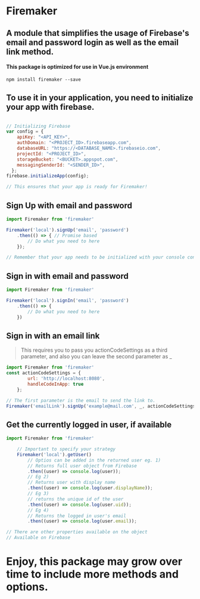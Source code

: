 # Firemaker 

## A module that simplifies the usage of Firebase's email and password login as well as the email link method.

#### This package is optimized for use in Vue.js environment

```console
npm install firemaker --save
```

## To use it in your application, you need to initialize your app with firebase.

```javascript

// Initializing Firebase
var config = {
    apiKey: "<API_KEY>",
    authDomain: "<PROJECT_ID>.firebaseapp.com",
    databaseURL: "https://<DATABASE_NAME>.firebaseio.com",
    projectId: "<PROJECT_ID>",
    storageBucket: "<BUCKET>.appspot.com",
    messagingSenderId: "<SENDER_ID>",
  };
firebase.initializeApp(config);

// This ensures that your app is ready for Firemaker!
```

## Sign Up with email and password

```javascript
import Firemaker from 'firemaker'

Firemaker('local').signUp('email', 'password')
    .then(() => { // Promise based
        // Do what you need to here
    });

// Remember that your app needs to be initialized with your console config and activated in Firebase console
```

## Sign in with email and password

```javascript
import Firemaker from 'firemaker'

Firemaker('local').signIn('email', 'password')
    .then(() => {
        // Do what you need to here
    })
```

## Sign in with an email link
> This requires you to pass you actionCodeSettings as a third parameter, and also you can leave the second parameter as _

```javascript
import Firemaker from 'firemaker'
const actionCodeSettings = {
        url: 'http://localhost:8080',
        handleCodeInApp: true
    };

// The first parameter is the email to send the link to.
Firemaker('emailLink').signUp('example@mail.com', _, actionCodeSettings);
```
## Get the currently logged in user, if available

```javascript
import Firemaker from 'firemaker'

    // Important to specify your strategy
    Firemaker('local').getUser()
        // Optios can be added in the returned user eg. 1)
        // Returns full user object from Firebase
        .then((user) => console.log(user));
        // Eg 2)
        // Returns user with display name
        .then((user) => console.log(user.displayName));
        // Eg 3)
        // returns the unique id of the user
        .then((user) => console.log(user.uid));
        // Eg 4)
        // Returns the logged in user's email
        .then((user) => console.log(user.email));

// There are other properties available on the object
// Available on Firebase
```
# Enjoy, this package may grow over time to include more methods and options.